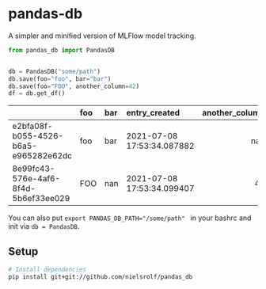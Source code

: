 # pandas-db

A simpler and minified version of MLFlow model tracking.

```python
from pandas_db import PandasDB


db = PandasDB("some/path")
db.save(foo="foo", bar="bar")
db.save(foo="FOO", another_column=42)
df = db.get_df()
```
|                                      | foo   | bar   | entry_created              |   another_column |
|:-------------------------------------|:------|:------|:---------------------------|-----------------:|
| e2bfa08f-b055-4526-b6a5-e965282e62dc | foo   | bar   | 2021-07-08 17:53:34.087882 |              nan |
| 8e99fc43-576e-4af6-8f4d-5b6ef33ee029 | FOO   | nan   | 2021-07-08 17:53:34.099407 |               42 |

You can also put `export PANDAS_DB_PATH="/some/path" ` in your bashrc and init via `db = PandasDB`.

## Setup
```sh
# Install dependencies
pip install git+git://github.com/nielsrolf/pandas_db
```
